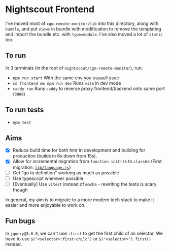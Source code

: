 # Nightscout Frontend

I've moved most of `cgm-remote-monitor/lib` into this directory, along with `bundle`, and put `views` in bundle with modification to remove the
templating and import the bundle etc. with `type=module`. I've also moved a lot of `static` too.

## To run

In 3 terminals (in the root of `nightscout/cgm-remote-monitor`), run:

- `npm run start` With the same env you usuaull ysue
- `cd frontend && npm run dev` Runs `vite` in dev mode
- `caddy run` Runs `caddy` to reverse proxy frontend/backend onto same port (`3000`)

## To run tests
- `npm test`

## Aims
- [x] Reduce build time for both hmr in development and building for production (builds in 6s down from 15s).
- [x] Allow for incremental migration from `function init()`s to `class`es (First migration: [`lib/language.js`](https://github.com/jameslounds/cgm-remote-monitor/blob/feat/typescript-migration/frontend/lib/language.js))
- [ ] Get "go to definition" working as much as possible
- [ ] Use typescript wherever possible
- [ ] [Eventually] Use `vitest` instead of `mocha` - rewriting the tests is scary though

In general, my aim is to migrate to a more modern tech stack to make it easier and more enjoyable to work on.

## Fun bugs
In `jquery@3.6.0`, we can't use `:first` to get the first child of an selector. We have to use `$("<selector>:first-child")` or `$("<selector>").first()` instead.